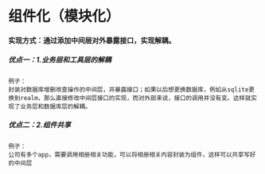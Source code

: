 # 组件化（模块化）

#### 实现方式：通过添加中间层对外暴露接口，实现解耦。

##### 优点一：1.业务层和工具层的解耦  

```
例子：
封装对数据库增删改查操作的中间层，并暴露接口；如果以后想更换数据库，例如从sqlite更换到realm，那么直接修改中间层接口的实现，而对外部来说，接口的调用并没有变。这样就实现了业务层和数据库层的解耦。
```

#####  优点二：2.组件共享

```
例子：
公司有多个app，需要调用相册相关功能，可以将相册相关内容封装为组件，这样可以共享写好的中间层
```

